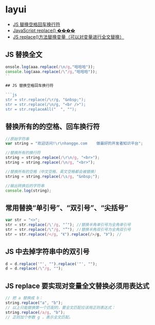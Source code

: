 # layui

- [JS 替换空格回车换行符](https://www.cnblogs.com/zxjyuan/archive/2011/02/11/1951378.html)
- [JavaScript replace() ����](http://www.w3school.com.cn/jsref/jsref_replace.asp)
- [JS replace()方法替换变量（可以对变量进行全文替换）](https://www.cnblogs.com/jasonlam/p/7070604.html)

## JS 替换全文

````js
onsole.log(aaa.replace(/\n/g,"哈哈哈"));
console.log(aaa.replace(/\"/g,"哈哈哈"));
``

## JS 替换空格回车换行符

```js
str = str.replace(/\r/g, "&nbsp;");
str = str.replace(/\n/g, "<br />");
str = str.replaceAll("  ", "");
````

## 替换所有的的空格、回车换行符

```js
//原始字符串
var string = "欢迎访问!\r\nhangge.com    做最好的开发者知识平台";

//替换所有的换行符
string = string.replace(/\r\n/g, "<br>");
string = string.replace(/\n/g, "<br>");

//替换所有的空格（中文空格、英文空格都会被替换）
string = string.replace(/\s/g, "&nbsp;");

//输出转换后的字符串
console.log(string);
```

## 常用替换“单引号”、“双引号”、“尖括号”

```js
var str = "<>";
str = str.replace(/\'/g, "’"); //替换半角单引号为全角单引号
str = str.replace(/\"/g, "”"); //替换半角双引号为全角双引号
str = str.replace(/</g, "《").replace(/>/g, "》"); //
```

## JS 中去掉字符串中的双引号

```js
d = d.replace('"', "").replace('"', "");
d = d.replace(/\"/g, "");
```

## JS replace 要实现对变量全文替换必须用表达式

```js
// 把 a 替换成 b：
string.replace("a", "b");
// 以上只能替换第一个匹配的，要全文匹配应该用正则表达式：
string.replace(/a/g, "b");
// 正则加个参数 g ，表示全文匹配。
```
